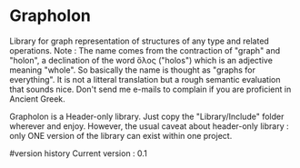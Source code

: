 # Grapholon

Library for graph representation of structures of any type and related operations.
Note : The name comes from the contraction of "graph" and "holon", a declination of the word ὅλος  ("holos") which is an adjective meaning "whole".
So basically the name is thought as "graphs for everything". 
It is not a litteral translation but a rough semantic evaluation that sounds nice. 
Don't send me e-mails to complain if you are proficient in Ancient Greek.

Grapholon is a Header-only library. Just copy the "Library/Include" folder wherever and enjoy.
However, the usual caveat about header-only library : only ONE version of the library can exist within one project.

#version history
Current version : 0.1
